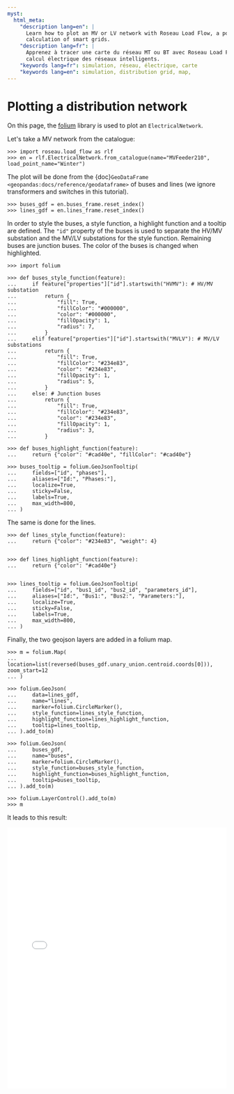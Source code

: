 ```yaml
---
myst:
  html_meta:
    "description lang=en": |
      Learn how to plot an MV or LV network with Roseau Load Flow, a powerful load flow solver for the electrical
      calculation of smart grids.
    "description lang=fr": |
      Apprenez à tracer une carte du réseau MT ou BT avec Roseau Load Flow, solveur d'écoulements de charge pour le
      calcul électrique des réseaux intelligents.
    "keywords lang=fr": simulation, réseau, électrique, carte
    "keywords lang=en": simulation, distribution grid, map,
---
```


# Plotting a distribution network

On this page, the [folium](https://python-visualization.github.io/folium/index.html) library is used to plot an
`ElectricalNetwork`.

Let's take a MV network from the catalogue:

```pycon
>>> import roseau.load_flow as rlf
>>> en = rlf.ElectricalNetwork.from_catalogue(name="MVFeeder210", load_point_name="Winter")
```

The plot will be done from the {doc}`GeoDataFrame <geopandas:docs/reference/geodataframe>` of buses and lines (we
ignore transformers and switches in this tutorial).

```pycon
>>> buses_gdf = en.buses_frame.reset_index()
>>> lines_gdf = en.lines_frame.reset_index()
```

In order to style the buses, a style function, a highlight function and a tooltip are defined. The `"id"` property of
the buses is used to separate the HV/MV substation and the MV/LV substations for the style function. Remaining buses
are junction buses. The color of the buses is changed when highlighted.

```pycon
>>> import folium

>>> def buses_style_function(feature):
...     if feature["properties"]["id"].startswith("HVMV"): # HV/MV substation
...         return {
...             "fill": True,
...             "fillColor": "#000000",
...             "color": "#000000",
...             "fillOpacity": 1,
...             "radius": 7,
...         }
...     elif feature["properties"]["id"].startswith("MVLV"): # MV/LV substations
...         return {
...             "fill": True,
...             "fillColor": "#234e83",
...             "color": "#234e83",
...             "fillOpacity": 1,
...             "radius": 5,
...         }
...     else: # Junction buses
...         return {
...             "fill": True,
...             "fillColor": "#234e83",
...             "color": "#234e83",
...             "fillOpacity": 1,
...             "radius": 3,
...         }

>>> def buses_highlight_function(feature):
...     return {"color": "#cad40e", "fillColor": "#cad40e"}

>>> buses_tooltip = folium.GeoJsonTooltip(
...     fields=["id", "phases"],
...     aliases=["Id:", "Phases:"],
...     localize=True,
...     sticky=False,
...     labels=True,
...     max_width=800,
... )
```

The same is done for the lines.

```pycon
>>> def lines_style_function(feature):
...     return {"color": "#234e83", "weight": 4}


>>> def lines_highlight_function(feature):
...     return {"color": "#cad40e"}


>>> lines_tooltip = folium.GeoJsonTooltip(
...     fields=["id", "bus1_id", "bus2_id", "parameters_id"],
...     aliases=["Id:", "Bus1:", "Bus2:", "Parameters:"],
...     localize=True,
...     sticky=False,
...     labels=True,
...     max_width=800,
... )
```

Finally, the two geojson layers are added in a folium map.

```pycon
>>> m = folium.Map(
...     location=list(reversed(buses_gdf.unary_union.centroid.coords[0])), zoom_start=12
... )

>>> folium.GeoJson(
...     data=lines_gdf,
...     name="lines",
...     marker=folium.CircleMarker(),
...     style_function=lines_style_function,
...     highlight_function=lines_highlight_function,
...     tooltip=lines_tooltip,
... ).add_to(m)

>>> folium.GeoJson(
...     buses_gdf,
...     name="buses",
...     marker=folium.CircleMarker(),
...     style_function=buses_style_function,
...     highlight_function=buses_highlight_function,
...     tooltip=buses_tooltip,
... ).add_to(m)

>>> folium.LayerControl().add_to(m)
>>> m
```

It leads to this result:

<iframe src="../_static/Plotting_MVFeeder210.html" height="600px" width="100%" frameborder="0"></iframe>
